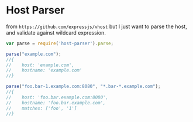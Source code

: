 # Host Parser

from `https://github.com/expressjs/vhost` 
but I just want to parse the host, and validate against wildcard expression.

```javascript
var parse = require('host-parser').parse;

parse("example.com");
//{
//    host: 'example.com',
//    hostname: 'example.com'
//}

parse("foo.bar-1.example.com:8080", "*.bar-*.example.com");
//{
//    host: 'foo.bar.example.com:8080',
//    hostname: 'foo.bar.example.com',
//    matches: ['foo', '1']
//}
```